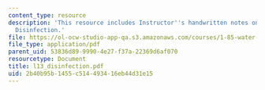 ```yaml
---
content_type: resource
description: 'This resource includes Instructor''s handwritten notes on the topic:
  Disinfection.'
file: https://ol-ocw-studio-app-qa.s3.amazonaws.com/courses/1-85-water-and-wastewater-treatment-engineering-spring-2006/2b40b95b1455c514493416eb44d31e15_l13_disinfection.pdf
file_type: application/pdf
parent_uid: 53836d89-9990-4e27-f37a-22369d6af070
resourcetype: Document
title: l13_disinfection.pdf
uid: 2b40b95b-1455-c514-4934-16eb44d31e15
---
```

